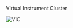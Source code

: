 Virtual Instrument Cluster

![VIC](https://user-images.githubusercontent.com/22214754/57907457-6170ef80-7832-11e9-8651-db8119e033dd.png)
